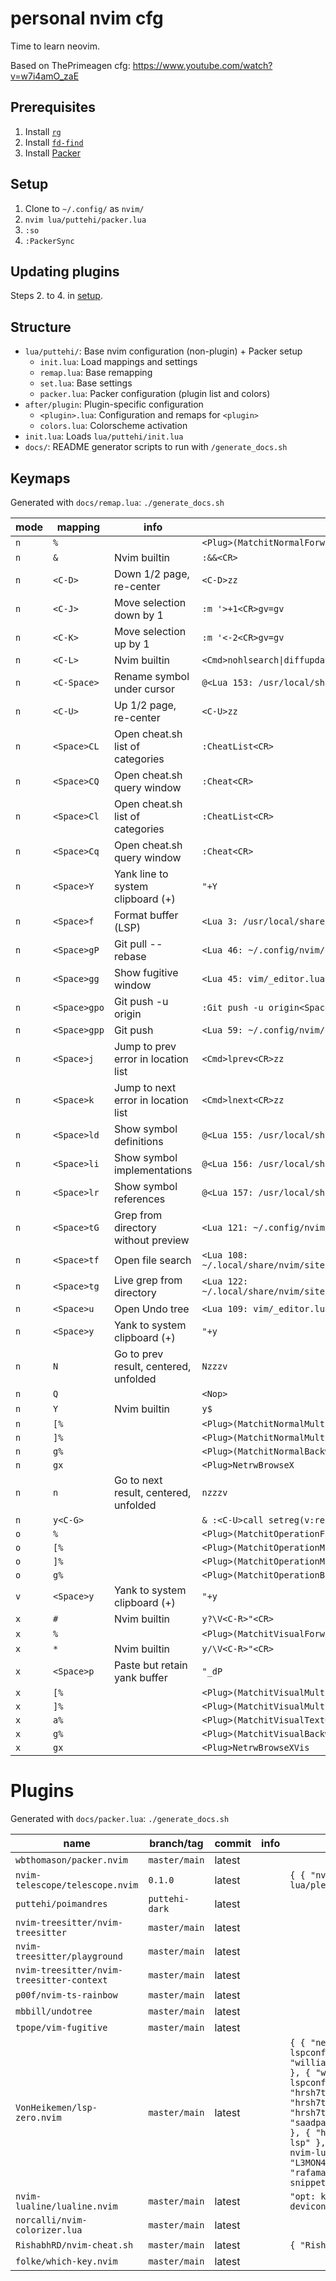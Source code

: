 # personal nvim cfg

Time to learn neovim.

Based on ThePrimeagen cfg: https://www.youtube.com/watch?v=w7i4amO_zaE

## Prerequisites

1. Install [`rg`](https://github.com/BurntSushi/ripgrep)
2. Install [`fd-find`](https://github.com/sharkdp/fd)
3. Install [Packer](https://github.com/wbthomason/packer.nvim)

## Setup

1. Clone to `~/.config/` as `nvim/`
2. `nvim lua/puttehi/packer.lua`
3. `:so`
4. `:PackerSync`

## Updating plugins

Steps 2. to 4. in [setup](#setup).

## Structure

- `lua/puttehi/`: Base nvim configuration (non-plugin) + Packer setup
  - `init.lua`: Load mappings and settings
  - `remap.lua`: Base remapping
  - `set.lua`: Base settings
  - `packer.lua`: Packer configuration (plugin list and colors)
- `after/plugin`: Plugin-specific configuration
  - `<plugin>.lua`: Configuration and remaps for `<plugin>`
  - `colors.lua`: Colorscheme activation
- `init.lua`: Loads `lua/puttehi/init.lua`
- `docs/`: README generator scripts to run with `/generate_docs.sh`

## Keymaps

Generated with `docs/remap.lua`: `./generate_docs.sh`

<!-- DOCGEN_START -->
| mode | mapping | info | command |
| ---- | ------- | ---- | ------- |
| `n` | `%` |  | `<Plug>(MatchitNormalForward)` |
| `n` | `&` | Nvim builtin | `:&&<CR>` |
| `n` | `<C-D>` | Down 1/2 page, re-center | `<C-D>zz` |
| `n` | `<C-J>` | Move selection down by 1 | `:m '>+1<CR>gv=gv` |
| `n` | `<C-K>` | Move selection up by 1 | `:m '<-2<CR>gv=gv` |
| `n` | `<C-L>` | Nvim builtin | `<Cmd>nohlsearch\|diffupdate\|normal! <C-L><CR>` |
| `n` | `<C-Space>` | Rename symbol under cursor | `@<Lua 153: /usr/local/share/nvim/runtime/lua/vim/lsp/buf.lua:41>` |
| `n` | `<C-U>` | Up 1/2 page, re-center | `<C-U>zz` |
| `n` | `<Space>CL` | Open cheat.sh list of categories | `:CheatList<CR>` |
| `n` | `<Space>CQ` | Open cheat.sh query window | `:Cheat<CR>` |
| `n` | `<Space>Cl` | Open cheat.sh list of categories | `:CheatList<CR>` |
| `n` | `<Space>Cq` | Open cheat.sh query window | `:Cheat<CR>` |
| `n` | `<Space>Y` | Yank line to system clipboard (+) | `"+Y` |
| `n` | `<Space>f` | Format buffer (LSP) | `<Lua 3: /usr/local/share/nvim/runtime/lua/vim/lsp/buf.lua:220>` |
| `n` | `<Space>gP` | Git pull --rebase | `<Lua 46: ~/.config/nvim/after/plugin/fugitive.lua:5>` |
| `n` | `<Space>gg` | Show fugitive window | `<Lua 45: vim/_editor.lua:0>` |
| `n` | `<Space>gpo` | Git push -u origin <your input> | `:Git push -u origin<Space>` |
| `n` | `<Space>gpp` | Git push | `<Lua 59: ~/.config/nvim/after/plugin/fugitive.lua:10>` |
| `n` | `<Space>j` | Jump to prev error in location list | `<Cmd>lprev<CR>zz` |
| `n` | `<Space>k` | Jump to next error in location list | `<Cmd>lnext<CR>zz` |
| `n` | `<Space>ld` | Show symbol definitions | `@<Lua 155: /usr/local/share/nvim/runtime/lua/vim/lsp/buf.lua:75>` |
| `n` | `<Space>li` | Show symbol implementations | `@<Lua 156: /usr/local/share/nvim/runtime/lua/vim/lsp/buf.lua:95>` |
| `n` | `<Space>lr` | Show symbol references | `@<Lua 157: /usr/local/share/nvim/runtime/lua/vim/lsp/buf.lua:556>` |
| `n` | `<Space>tG` | Grep from directory without preview | `<Lua 121: ~/.config/nvim/after/plugin/telescope.lua:4>` |
| `n` | `<Space>tf` | Open file search | `<Lua 108: ~/.local/share/nvim/site/pack/packer/start/telescope.nvim/lua/telescope/builtin/init.lua:483>` |
| `n` | `<Space>tg` | Live grep from directory | `<Lua 122: ~/.local/share/nvim/site/pack/packer/start/telescope.nvim/lua/telescope/builtin/init.lua:483>` |
| `n` | `<Space>u` | Open Undo tree | `<Lua 109: vim/_editor.lua:0>` |
| `n` | `<Space>y` | Yank to system clipboard (+) | `"+y` |
| `n` | `N` | Go to prev result, centered, unfolded | `Nzzzv` |
| `n` | `Q` | <nop> | `<Nop>` |
| `n` | `Y` | Nvim builtin | `y$` |
| `n` | `[%` |  | `<Plug>(MatchitNormalMultiBackward)` |
| `n` | `]%` |  | `<Plug>(MatchitNormalMultiForward)` |
| `n` | `g%` |  | `<Plug>(MatchitNormalBackward)` |
| `n` | `gx` |  | `<Plug>NetrwBrowseX` |
| `n` | `n` | Go to next result, centered, unfolded | `nzzzv` |
| `n` | `y<C-G>` |  | `& :<C-U>call setreg(v:register, fugitive#Object(@%))<CR>` |
| `o` | `%` |  | `<Plug>(MatchitOperationForward)` |
| `o` | `[%` |  | `<Plug>(MatchitOperationMultiBackward)` |
| `o` | `]%` |  | `<Plug>(MatchitOperationMultiForward)` |
| `o` | `g%` |  | `<Plug>(MatchitOperationBackward)` |
| `v` | `<Space>y` | Yank to system clipboard (+) | `"+y` |
| `x` | `#` | Nvim builtin | `y?\V<C-R>"<CR>` |
| `x` | `%` |  | `<Plug>(MatchitVisualForward)` |
| `x` | `*` | Nvim builtin | `y/\V<C-R>"<CR>` |
| `x` | `<Space>p` | Paste but retain yank buffer | `"_dP` |
| `x` | `[%` |  | `<Plug>(MatchitVisualMultiBackward)` |
| `x` | `]%` |  | `<Plug>(MatchitVisualMultiForward)` |
| `x` | `a%` |  | `<Plug>(MatchitVisualTextObject)` |
| `x` | `g%` |  | `<Plug>(MatchitVisualBackward)` |
| `x` | `gx` |  | `<Plug>NetrwBrowseXVis` |
<!-- DOCGEN_END -->

# Plugins

Generated with `docs/packer.lua`: `./generate_docs.sh`

<!-- DOCGEN_PLUGS_START -->
| name | branch/tag | commit | info | requires |
| ---- | ---------- | ------ | ---- | -------- |
| `wbthomason/packer.nvim` | `master/main` | latest |  |  |
| `nvim-telescope/telescope.nvim` | `0.1.0` | latest |  | `{ { "nvim-lua/plenary.nvim" } }` |
| `puttehi/poimandres` | `puttehi-dark` | latest |  |  |
| `nvim-treesitter/nvim-treesitter` | `master/main` | latest |  |  |
| `nvim-treesitter/playground` | `master/main` | latest |  |  |
| `nvim-treesitter/nvim-treesitter-context` | `master/main` | latest |  |  |
| `p00f/nvim-ts-rainbow` | `master/main` | latest |  |  |
| `mbbill/undotree` | `master/main` | latest |  |  |
| `tpope/vim-fugitive` | `master/main` | latest |  |  |
| `VonHeikemen/lsp-zero.nvim` | `master/main` | latest |  | `{ { "neovim/nvim-lspconfig" }, { "williamboman/mason.nvim" }, { "williamboman/mason-lspconfig.nvim" }, { "hrsh7th/nvim-cmp" }, { "hrsh7th/cmp-buffer" }, { "hrsh7th/cmp-path" }, { "saadparwaiz1/cmp_luasnip" }, { "hrsh7th/cmp-nvim-lsp" }, { "hrsh7th/cmp-nvim-lua" }, { "L3MON4D3/LuaSnip" }, { "rafamadriz/friendly-snippets" } }` |
| `nvim-lualine/lualine.nvim` | `master/main` | latest |  | `"opt: kyazdani42/nvim-web-devicons"` |
| `norcalli/nvim-colorizer.lua` | `master/main` | latest |  |  |
| `RishabhRD/nvim-cheat.sh` | `master/main` | latest |  | `{ "RishabhRD/popfix" }` |
| `folke/which-key.nvim` | `master/main` | latest |  |  |
<!-- DOCGEN_PLUGS_END -->
